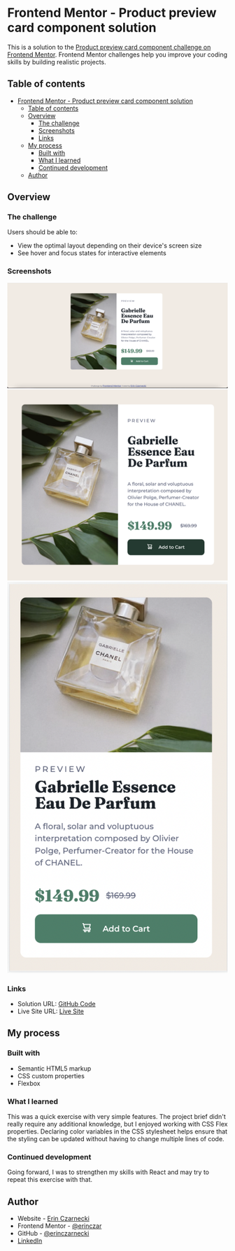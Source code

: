 # Frontend Mentor - Product preview card component solution

This is a solution to the [Product preview card component challenge on Frontend Mentor](https://www.frontendmentor.io/challenges/product-preview-card-component-GO7UmttRfa). Frontend Mentor challenges help you improve your coding skills by building realistic projects. 

## Table of contents

- [Frontend Mentor - Product preview card component solution](#frontend-mentor---product-preview-card-component-solution)
  - [Table of contents](#table-of-contents)
  - [Overview](#overview)
    - [The challenge](#the-challenge)
    - [Screenshots](#screenshots)
    - [Links](#links)
  - [My process](#my-process)
    - [Built with](#built-with)
    - [What I learned](#what-i-learned)
    - [Continued development](#continued-development)
  - [Author](#author)


## Overview

### The challenge

Users should be able to:

- View the optimal layout depending on their device's screen size
- See hover and focus states for interactive elements

### Screenshots

![Desktop](./design/Screenshots/Desktop.png)
![Active](./design/Screenshots/Desktop-Active.png)
![Mobile](./design/Screenshots/Mobile.png)

### Links

- Solution URL: [GitHub Code](https://github.com/erinczarnecki/FEM_Product-Preview-Card)
- Live Site URL: [Live Site](https://erinczarnecki.github.io/FEM_Product-Preview-Card/)

## My process

### Built with

- Semantic HTML5 markup
- CSS custom properties
- Flexbox


### What I learned

This was a quick exercise with very simple features. The project brief didn't really require any additional knowledge, but I enjoyed working with CSS Flex properties. Declaring color variables in the CSS stylesheet helps ensure that the styling can be updated without having to change multiple lines of code.


### Continued development

Going forward, I was to strengthen my skills with React and may try to repeat this exercise with that.


## Author

- Website - [Erin Czarnecki](https://www.your-site.com)
- Frontend Mentor - [@erinczar](https://www.frontendmentor.io/profile/erinczar)
- GitHub - [@erinczarnecki](https://github.com/erinczarnecki)
- [LinkedIn](https://linkedin.com/in/erin-czarnecki)
